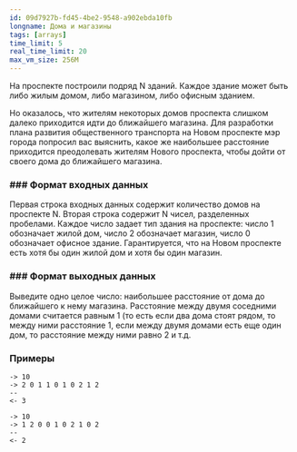 ```yaml
---
id: 09d7927b-fd45-4be2-9548-a902ebda10fb
longname: Дома и магазины
tags: [arrays]
time_limit: 5
real_time_limit: 20
max_vm_size: 256M
---
```


На проспекте построили подряд N зданий. Каждое здание может быть либо жилым домом, либо магазином, либо офисным зданием.

Но оказалось, что жителям некоторых домов проспекта слишком далеко приходится идти до ближайшего магазина. Для разработки плана развития общественного транспорта на Новом проспекте мэр города попросил вас выяснить, какое же наибольшее расстояние приходится преодолевать жителям Нового проспекта, чтобы дойти от своего дома до ближайшего магазина.

### ### Формат входных данных

Первая строка входных данных содержит количество домов на проспекте N. Вторая строка содержит N чисел, разделенных пробелами. Каждое число задает тип здания на проспекте: число 1 обозначает жилой дом, число 2 обозначает магазин, число 0 обозначает офисное здание. Гарантируется, что на Новом проспекте есть хотя бы один жилой дом и хотя бы один магазин.

### ### Формат выходных данных

Выведите одно целое число: наибольшее расстояние от дома до ближайшего к нему магазина. Расстояние между двумя соседними домами считается равным 1 (то есть если два дома стоят рядом, то между ними расстояние 1, если между двумя домами есть еще один дом, то расстояние между ними равно 2 и т.д.

### Примеры

```
-> 10
-> 2 0 1 1 0 1 0 2 1 2
--
<- 3
```

```
-> 10
-> 1 2 0 0 1 0 2 1 0 2
--
<- 2
```
